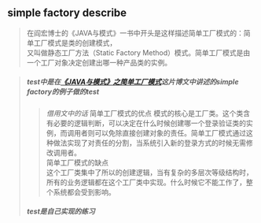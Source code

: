 
## simple factory describe
>在阎宏博士的《JAVA与模式》一书中开头是这样描述简单工厂模式的：简单工厂模式是类的创建模式，  
又叫做静态工厂方法（Static Factory Method）模式。简单工厂模式是由一个工厂对象决定创建出哪一种产品类的实例。

>##### test中是在[《JAVA与模式》之简单工厂模式](http://www.cnblogs.com/java-my-life/archive/2012/03/22/2412308.html/)这片博文中讲述的simple factory的例子做的test
>>  *借用文中的话*
简单工厂模式的优点
	模式的核心是工厂类。这个类含有必要的逻辑判断，可以决定在什么时候创建哪一个登录验证类的实例，而调用者则可以免除直接创建对象的责任。简单工厂模式通过这种做法实现了对责任的分割，当系统引入新的登录方式的时候无需修改调用者。  
简单工厂模式的缺点  
	这个工厂类集中了所以的创建逻辑，当有复杂的多层次等级结构时，所有的业务逻辑都在这个工厂类中实现。什么时候它不能工作了，整个系统都会受到影响。
>##### test是自己实现的练习